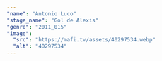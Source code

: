 ```yaml
---
"name": "Antonio Luco"
"stage_name": "Gol de Alexis"
"genre": "2011_015"
"image":
  "src": "https://mafi.tv/assets/40297534.webp"
  "alt": "40297534"
---
```

